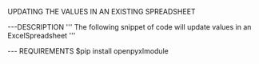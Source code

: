 UPDATING  THE VALUES IN AN EXISTING SPREADSHEET

---DESCRIPTION
 ''' The following snippet of code will update values in an  ExcelSpreadsheet '''
 
 --- REQUIREMENTS
 $pip  install openpyxlmodule
 
 
 
